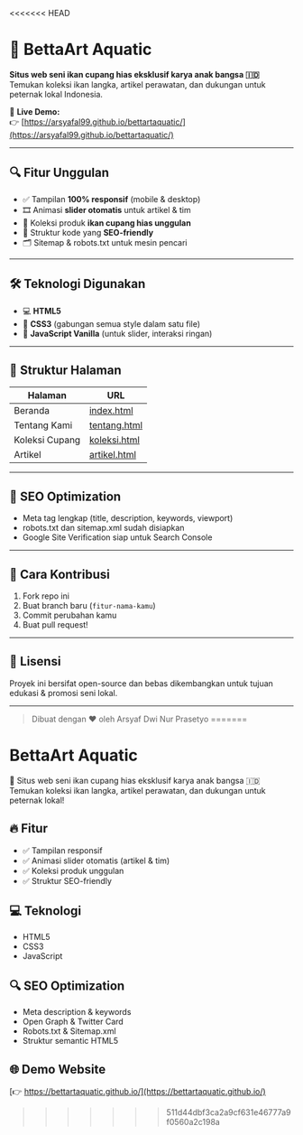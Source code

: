 <<<<<<< HEAD
# 🎨 BettaArt Aquatic

**Situs web seni ikan cupang hias eksklusif karya anak bangsa 🇮🇩**  
Temukan koleksi ikan langka, artikel perawatan, dan dukungan untuk peternak lokal Indonesia.

🔗 **Live Demo:**  
👉 [https://arsyafal99.github.io/bettartaquatic/](https://arsyafal99.github.io/bettartaquatic/)

---

## 🔍 Fitur Unggulan

- ✅ Tampilan **100% responsif** (mobile & desktop)
- 🎞️ Animasi **slider otomatis** untuk artikel & tim
- 🎨 Koleksi produk **ikan cupang hias unggulan**
- 🔎 Struktur kode yang **SEO-friendly**
- 🗂️ Sitemap & robots.txt untuk mesin pencari

---

## 🛠️ Teknologi Digunakan

- 💻 **HTML5**
- 🎨 **CSS3** (gabungan semua style dalam satu file)
- 🧠 **JavaScript Vanilla** (untuk slider, interaksi ringan)

---

## 📁 Struktur Halaman

| Halaman        | URL                                                                      |
| -------------- | ------------------------------------------------------------------------ |
| Beranda        | [index.html](https://arsyafal99.github.io/bettartaquatic/)               |
| Tentang Kami   | [tentang.html](https://arsyafal99.github.io/bettartaquatic/tentang.html) |
| Koleksi Cupang | [koleksi.html](https://arsyafal99.github.io/bettartaquatic/koleksi.html) |
| Artikel        | [artikel.html](https://arsyafal99.github.io/bettartaquatic/artikel.html) |

---

## 🧩 SEO Optimization

- Meta tag lengkap (title, description, keywords, viewport)
- robots.txt dan sitemap.xml sudah disiapkan
- Google Site Verification siap untuk Search Console

---

## 📌 Cara Kontribusi

1. Fork repo ini
2. Buat branch baru (`fitur-nama-kamu`)
3. Commit perubahan kamu
4. Buat pull request!

---

## 📜 Lisensi

Proyek ini bersifat open-source dan bebas dikembangkan untuk tujuan edukasi & promosi seni lokal.

---

> Dibuat dengan ❤️ oleh Arsyaf Dwi Nur Prasetyo
=======
# BettaArt Aquatic

🎨 Situs web seni ikan cupang hias eksklusif karya anak bangsa 🇮🇩  
Temukan koleksi ikan langka, artikel perawatan, dan dukungan untuk peternak lokal!

## 🔥 Fitur

- ✅ Tampilan responsif
- ✅ Animasi slider otomatis (artikel & tim)
- ✅ Koleksi produk unggulan
- ✅ Struktur SEO-friendly

## 💻 Teknologi

- HTML5
- CSS3
- JavaScript

## 🔍 SEO Optimization

- Meta description & keywords
- Open Graph & Twitter Card
- Robots.txt & Sitemap.xml
- Struktur semantic HTML5

## 🌐 Demo Website

[👉 https://bettartaquatic.github.io/](https://bettartaquatic.github.io/)
>>>>>>> 511d44dbf3ca2a9cf631e46777a9f0560a2c198a
